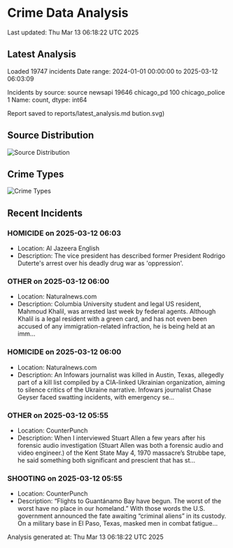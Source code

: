 # Crime Data Analysis
Last updated: Thu Mar 13 06:18:22 UTC 2025

## Latest Analysis

Loaded 19747 incidents
Date range: 2024-01-01 00:00:00 to 2025-03-12 06:03:09

Incidents by source:
source
newsapi           19646
chicago_pd          100
chicago_police        1
Name: count, dtype: int64

Report saved to reports/latest_analysis.md
bution.svg)

## Source Distribution
![Source Distribution](images/source_distribution.svg)

## Crime Types
![Crime Types](images/crime_types.svg)

## Recent Incidents

### HOMICIDE on 2025-03-12 06:03
- Location: Al Jazeera English
- Description: The vice president has described former President Rodrigo Duterte's arrest over his deadly drug war as 'oppression'.


### OTHER on 2025-03-12 06:00
- Location: Naturalnews.com
- Description: Columbia University student and legal US resident, Mahmoud Khalil, was arrested last week by federal agents. Although Khalil is a legal resident with a green card, and has not even been accused of any immigration-related infraction, he is being held at an imm…


### HOMICIDE on 2025-03-12 06:00
- Location: Naturalnews.com
- Description: An Infowars journalist was killed in Austin, Texas, allegedly part of a kill list compiled by a CIA-linked Ukrainian organization, aiming to silence critics of the Ukraine narrative. Infowars journalist Chase Geyser faced swatting incidents, with emergency se…


### OTHER on 2025-03-12 05:55
- Location: CounterPunch
- Description: When I interviewed Stuart Allen a few years after his forensic audio investigation (Stuart Allen was both a forensic audio and video engineer.) of the Kent State May 4, 1970 massacre’s Strubbe tape, he said something both significant and prescient that has st…


### SHOOTING on 2025-03-12 05:55
- Location: CounterPunch
- Description: “Flights to Guantánamo Bay have begun. The worst of the worst have no place in our homeland.” With those words the U.S. government announced the fate awaiting “criminal aliens” in its custody. On a military base in El Paso, Texas, masked men in combat fatigue…

Analysis generated at: Thu Mar 13 06:18:22 UTC 2025
